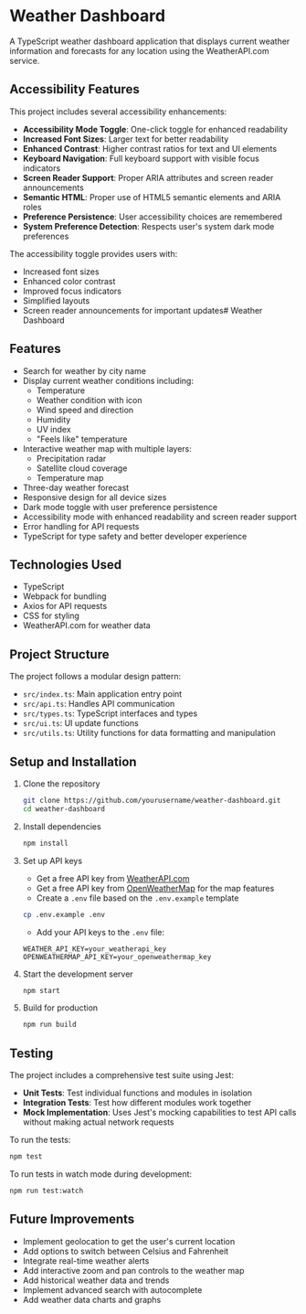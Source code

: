 # Weather Dashboard

A TypeScript weather dashboard application that displays current weather information and forecasts for any location using the WeatherAPI.com service.


## Accessibility Features

This project includes several accessibility enhancements:

- **Accessibility Mode Toggle**: One-click toggle for enhanced readability
- **Increased Font Sizes**: Larger text for better readability
- **Enhanced Contrast**: Higher contrast ratios for text and UI elements
- **Keyboard Navigation**: Full keyboard support with visible focus indicators
- **Screen Reader Support**: Proper ARIA attributes and screen reader announcements
- **Semantic HTML**: Proper use of HTML5 semantic elements and ARIA roles
- **Preference Persistence**: User accessibility choices are remembered
- **System Preference Detection**: Respects user's system dark mode preferences

The accessibility toggle provides users with:

- Increased font sizes
- Enhanced color contrast
- Improved focus indicators
- Simplified layouts
- Screen reader announcements for important updates# Weather Dashboard

## Features

- Search for weather by city name
- Display current weather conditions including:
  - Temperature
  - Weather condition with icon
  - Wind speed and direction
  - Humidity
  - UV index
  - "Feels like" temperature
- Interactive weather map with multiple layers:
  - Precipitation radar
  - Satellite cloud coverage
  - Temperature map
- Three-day weather forecast
- Responsive design for all device sizes
- Dark mode toggle with user preference persistence
- Accessibility mode with enhanced readability and screen reader support
- Error handling for API requests
- TypeScript for type safety and better developer experience

## Technologies Used

- TypeScript
- Webpack for bundling
- Axios for API requests
- CSS for styling
- WeatherAPI.com for weather data

## Project Structure

The project follows a modular design pattern:

- `src/index.ts`: Main application entry point
- `src/api.ts`: Handles API communication
- `src/types.ts`: TypeScript interfaces and types
- `src/ui.ts`: UI update functions
- `src/utils.ts`: Utility functions for data formatting and manipulation

## Setup and Installation

1. Clone the repository
   ```bash
   git clone https://github.com/yourusername/weather-dashboard.git
   cd weather-dashboard
   ```

2. Install dependencies
   ```bash
   npm install
   ```

3. Set up API keys
   - Get a free API key from [WeatherAPI.com](https://www.weatherapi.com/)
   - Get a free API key from [OpenWeatherMap](https://openweathermap.org/) for the map features
   - Create a `.env` file based on the `.env.example` template
   ```bash
   cp .env.example .env
   ```
   - Add your API keys to the `.env` file:
   ```
   WEATHER_API_KEY=your_weatherapi_key
   OPENWEATHERMAP_API_KEY=your_openweathermap_key
   ```

4. Start the development server
   ```bash
   npm start
   ```

5. Build for production
   ```bash
   npm run build
   ```

## Testing

The project includes a comprehensive test suite using Jest:

- **Unit Tests**: Test individual functions and modules in isolation
- **Integration Tests**: Test how different modules work together
- **Mock Implementation**: Uses Jest's mocking capabilities to test API calls without making actual network requests

To run the tests:
```bash
npm test
```

To run tests in watch mode during development:
```bash
npm run test:watch
```

## Future Improvements

- Implement geolocation to get the user's current location
- Add options to switch between Celsius and Fahrenheit
- Integrate real-time weather alerts
- Add interactive zoom and pan controls to the weather map
- Add historical weather data and trends
- Implement advanced search with autocomplete
- Add weather data charts and graphs
